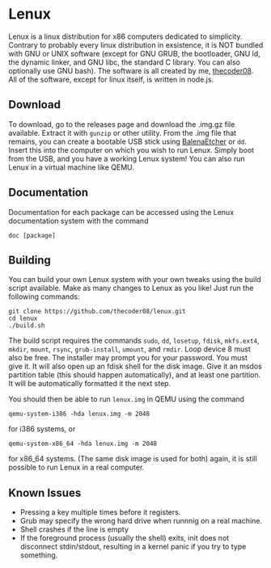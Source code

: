 # Lenux
Lenux is a linux distribution for x86 computers dedicated to simplicity. Contrary to probably every linux distribution in exsistence, it is NOT bundled with GNU or UNIX software (except for GNU GRUB, the bootloader, GNU ld, the dynamic linker, and GNU libc, the standard C library. You can also optionally use GNU bash). The software is all created by me, [thecoder08](https://github.com/thecoder08). All of the software, except for linux itself, is written in node.js.
## Download
To download, go to the releases page and download the .img.gz file available. Extract it with `gunzip` or other utility. From the .img file that remains, you can create a bootable USB stick using [BalenaEtcher](https://balena.io/etcher) or `dd`. Insert this into the computer on which you wish to run Lenux. Simply boot from the USB, and you have a working Lenux system! You can also run Lenux in a virtual machine like QEMU.
## Documentation
Documentation for each package can be accessed using the Lenux documentation system with the command
```
doc [package]
```
## Building
You can build your own Lenux system with your own tweaks using the build script available. Make as many changes to Lenux as you like! Just run the following commands:
```shell
git clone https://github.com/thecoder08/lenux.git
cd lenux
./build.sh
```
The build script requires the commands `sudo`, `dd`, `losetup`, `fdisk`, `mkfs.ext4`, `mkdir`, `mount`, `rsync`, `grub-install`, `umount`, and `rmdir`. Loop device 8 must also be free.
The installer may prompt you for your password. You must give it. It will also open up an fdisk shell for the disk image. Give it an msdos partition table (this should happen automatically), and at least one partition. It will be automatically formatted it the next step.

You should then be able to run `lenux.img` in QEMU using the command
```shell
qemu-system-i386 -hda lenux.img -m 2048
```
for i386 systems, or
```shell
qemu-system-x86_64 -hda lenux.img -m 2048
```
for x86_64 systems. (The same disk image is used for both) again, it is still possible to run Lenux in a real computer.
## Known Issues
* Pressing a key multiple times before it registers.
* Grub may specify the wrong hard drive when runnnig on a real machine.
* Shell crashes if the line is empty
* If the foreground process (usually the shell) exits, init does not disconnect stdin/stdout, resulting in a kernel panic if you try to type something.
